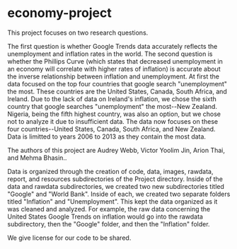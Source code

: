 # economy-project

This project focuses on two research questions.

The first question is whether Google Trends data accurately reflects the unemployment and inflation rates in the world. The second question is whether the Phillips Curve (which states that decreased unemployment in an economy will correlate with higher rates of inflation) is accurate about the inverse relationship between inflation and unemployment. At first the data focused on the top four countries that google search "unemployment" the most. These countries are the United States, Canada, South Africa, and Ireland. Due to the lack of data on Ireland's inflation, we chose the sixth country that google searches "unemployment" the most--New Zealand. Nigeria, being the fifth highest country, was also an option, but we chose not to analyze it due to insufficient data. The data now focuses on these four countries--United States, Canada, South Africa, and New Zealand. Data is limitted to years 2006 to 2013 as they contain the most data.

The authors of this project are Audrey Webb, Victor Yoolim Jin, Arion Thai, and Mehma Bhasin..

Data is organized through the creation of code, data, images, rawdata, report, and resources subdirectories of the Project directory. Inside of the data and rawdata subdirectories, we created two new subdirectories titled "Google" and "World Bank". Inside of each, we created two separate folders titled "Inflation" and "Unemployment". This kept the data organized as it was cleaned and analyzed. For example, the raw data concerning the United States Google Trends on inflation would go into the rawdata subdirectory, then the "Google" folder, and then the "Inflation" folder.

We give license for our code to be shared.
